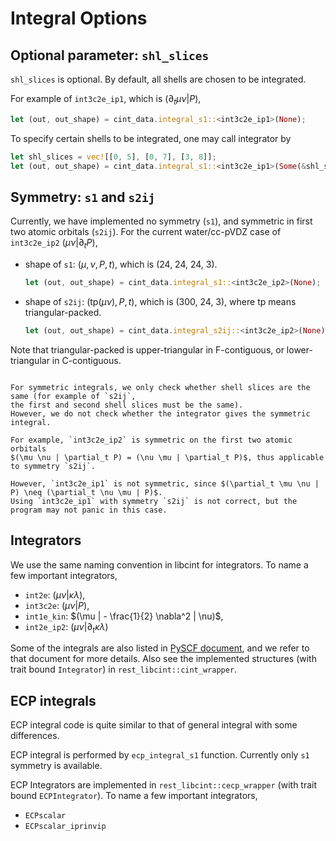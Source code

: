 # Integral Options

## Optional parameter: `shl_slices`

`shl_slices` is optional. By default, all shells are chosen to be integrated.

For example of `int3c2e_ip1`, which is $(\partial_t \mu \nu | P)$,
```rust
let (out, out_shape) = cint_data.integral_s1::<int3c2e_ip1>(None);
```
To specify certain shells to be integrated, one may call integrator by
```rust
let shl_slices = vec![[0, 5], [0, 7], [3, 8]];
let (out, out_shape) = cint_data.integral_s1::<int3c2e_ip1>(Some(&shl_slices));
```

## Symmetry: `s1` and `s2ij`

Currently, we have implemented no symmetry (`s1`), and symmetric in first two atomic orbitals (`s2ij`).
For the current water/cc-pVDZ case of `int3c2e_ip2` $(\mu \nu | \partial_t P)$,
- shape of `s1`: $(\mu, \nu, P, t)$, which is (24, 24, 24, 3).
    ```rust
    let (out, out_shape) = cint_data.integral_s1::<int3c2e_ip2>(None);
    ```
- shape of `s2ij`: $(\mathrm{tp}(\mu \nu), P, t)$, which is (300, 24, 3),
    where $\mathrm{tp}$ means triangular-packed.
    ```rust
    let (out, out_shape) = cint_data.integral_s2ij::<int3c2e_ip2>(None);
    ```

Note that triangular-packed is upper-triangular in F-contiguous, or lower-triangular in C-contiguous.

```admonish warning

For symmetric integrals, we only check whether shell slices are the same (for example of `s2ij`,
the first and second shell slices must be the same).
However, we do not check whether the integrator gives the symmetric integral.

For example, `int3c2e_ip2` is symmetric on the first two atomic orbitals
$(\mu \nu | \partial_t P) = (\nu \mu | \partial_t P)$, thus applicable to symmetry `s2ij`.

However, `int3c2e_ip1` is not symmetric, since $(\partial_t \mu \nu | P) \neq (\partial_t \nu \mu | P)$.
Using `int3c2e_ip1` with symmetry `s2ij` is not correct, but the program may not panic in this case.

```

## Integrators

We use the same naming convention in libcint for integrators. To name a few important integrators,

- `int2e`: $(\mu \nu | \kappa \lambda)$,
- `int3c2e`: $(\mu \nu | P)$,
- `int1e_kin`: $(\mu | - \frac{1}{2} \nabla^2 | \nu)$,
- `int2e_ip2`: $(\mu \nu | \partial_t \kappa \lambda)$

Some of the integrals are also listed in [PySCF document](https://pyscf.org/pyscf_api_docs/pyscf.gto.html#module-pyscf.gto.moleintor), and we refer to that document for more details.
Also see the implemented structures (with trait bound `Integrator`) in `rest_libcint::cint_wrapper`.

## ECP integrals

ECP integral code is quite similar to that of general integral with some differences.

ECP integral is performed by `ecp_integral_s1` function.
Currently only `s1` symmetry is available.

ECP Integrators are implemented in `rest_libcint::cecp_wrapper` (with trait bound `ECPIntegrator`).
To name a few important integrators,
- `ECPscalar`
- `ECPscalar_iprinvip`
